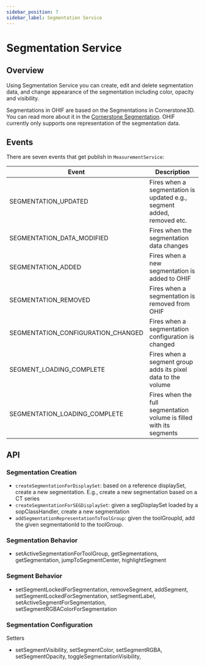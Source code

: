 ```yaml
---
sidebar_position: 7
sidebar_label: Segmentation Service
---
```


# Segmentation Service

## Overview

Using Segmentation Service you can create, edit and delete segmentation data, and
change appearance of the segmentation including color, opacity and visibility.

Segmentations in OHIF are based on the Segmentations in Cornerstone3D. You can
read more about it in the [Cornerstone Segmentation](https://www.cornerstonejs.org/docs/concepts/cornerstone-tools/segmentation/). OHIF currently only supports
one representation of the segmentation data.

## Events

There are seven events that get publish in `MeasurementService`:

| Event                 | Description                                            |
| --------------------- | ------------------------------------------------------ |
| SEGMENTATION_UPDATED   | Fires when a segmentation is updated e.g., segment added, removed etc.|
| SEGMENTATION_DATA_MODIFIED     | Fires when the segmentation data changes  |
| SEGMENTATION_ADDED | Fires when a new segmentation is added to OHIF |
| SEGMENTATION_REMOVED   | Fires when a segmentation is removed from OHIF                 |
| SEGMENTATION_CONFIGURATION_CHANGED  | Fires when a segmentation configuration is changed                |
| SEGMENT_LOADING_COMPLETE   | Fires when a segment group adds its pixel data to the volume    |
| SEGMENTATION_LOADING_COMPLETE   | Fires when the full segmentation volume is filled with its segments   |


## API

### Segmentation Creation

- `createSegmentationForDisplaySet`: based on a reference displaySet, create a new segmentation. E.g., create a new segmentation based on a CT series
- `createSegmentationForSEGDisplaySet`: given a segDisplaySet loaded by a sopClassHandler, create a new segmentation
- `addSegmentationRepresentationToToolGroup`: given the toolGroupId, add the given segmentationId to the toolGroup.


### Segmentation Behavior

- setActiveSegmentationForToolGroup, getSegmentations, getSegmentation, jumpToSegmentCenter, highlightSegment


### Segment Behavior

- setSegmentLockedForSegmentation, removeSegment, addSegment, setSegmentLockedForSegmentation, setSegmentLabel, setActiveSegmentForSegmentation,
setSegmentRGBAColorForSegmentation

### Segmentation Configuration

Setters

- setSegmentVisibility, setSegmentColor, setSegmentRGBA, setSegmentOpacity, toggleSegmentationVisibility,
